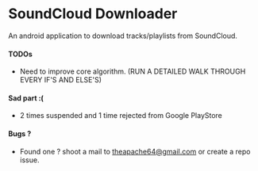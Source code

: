 # SoundCloud Downloader
An android application to download tracks/playlists from SoundCloud.

#### TODOs

- Need to improve core algorithm. (RUN A DETAILED WALK THROUGH EVERY IF'S AND ELSE'S)

#### Sad part :(

- 2 times suspended and 1 time rejected from Google PlayStore

#### Bugs ?

- Found one ? shoot a mail to theapache64@gmail.com or create a repo issue.



